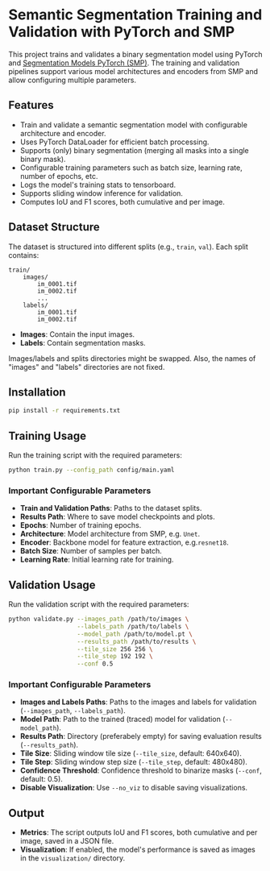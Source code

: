 # Semantic Segmentation Training and Validation with PyTorch and SMP

This project trains and validates a binary segmentation model using PyTorch and [Segmentation Models PyTorch (SMP)](https://github.com/qubvel/segmentation_models.pytorch). The training and validation pipelines support various model architectures and encoders from SMP and allow configuring multiple parameters.

## Features
- Train and validate a semantic segmentation model with configurable architecture and encoder.
- Uses PyTorch DataLoader for efficient batch processing.
- Supports (only) binary segmentation (merging all masks into a single binary mask).
- Configurable training parameters such as batch size, learning rate, number of epochs, etc.
- Logs the model's training stats to tensorboard.
- Supports sliding window inference for validation.
- Computes IoU and F1 scores, both cumulative and per image.

## Dataset Structure
The dataset is structured into different splits (e.g., `train`, `val`). Each split contains:

```
train/
    images/
        im_0001.tif
        im_0002.tif
        ...
    labels/
        im_0001.tif
        im_0002.tif
```
- **Images**: Contain the input images.
- **Labels**: Contain segmentation masks.

Images/labels and splits directories might be swapped. Also, the names of "images" and "labels" directories are not fixed.

## Installation
```sh
pip install -r requirements.txt
```

## Training Usage
Run the training script with the required parameters:
```sh
python train.py --config_path config/main.yaml
```

### Important Configurable Parameters
- **Train and Validation Paths**: Paths to the dataset splits.
- **Results Path**: Where to save model checkpoints and plots.
- **Epochs**: Number of training epochs.
- **Architecture**: Model architecture from SMP, e.g. `Unet`.
- **Encoder**: Backbone model for feature extraction, e.g.`resnet18`.
- **Batch Size**: Number of samples per batch.
- **Learning Rate**: Initial learning rate for training.

## Validation Usage
Run the validation script with the required parameters:
```sh
python validate.py --images_path /path/to/images \
                   --labels_path /path/to/labels \
                   --model_path /path/to/model.pt \
                   --results_path /path/to/results \
                   --tile_size 256 256 \
                   --tile_step 192 192 \
                   --conf 0.5
```

### Important Configurable Parameters
- **Images and Labels Paths**: Paths to the images and labels for validation (`--images_path`, `--labels_path`).
- **Model Path**: Path to the trained (traced) model for validation (`--model_path`).
- **Results Path**: Directory (preferabely empty) for saving evaluation results (`--results_path`).
- **Tile Size**: Sliding window tile size (`--tile_size`, default: 640x640).
- **Tile Step**: Sliding window step size (`--tile_step`, default: 480x480).
- **Confidence Threshold**: Confidence threshold to binarize masks (`--conf`, default: 0.5).
- **Disable Visualization**: Use `--no_viz` to disable saving visualizations.

## Output
- **Metrics**: The script outputs IoU and F1 scores, both cumulative and per image, saved in a JSON file.
- **Visualization**: If enabled, the model's performance is saved as images in the `visualization/` directory.
